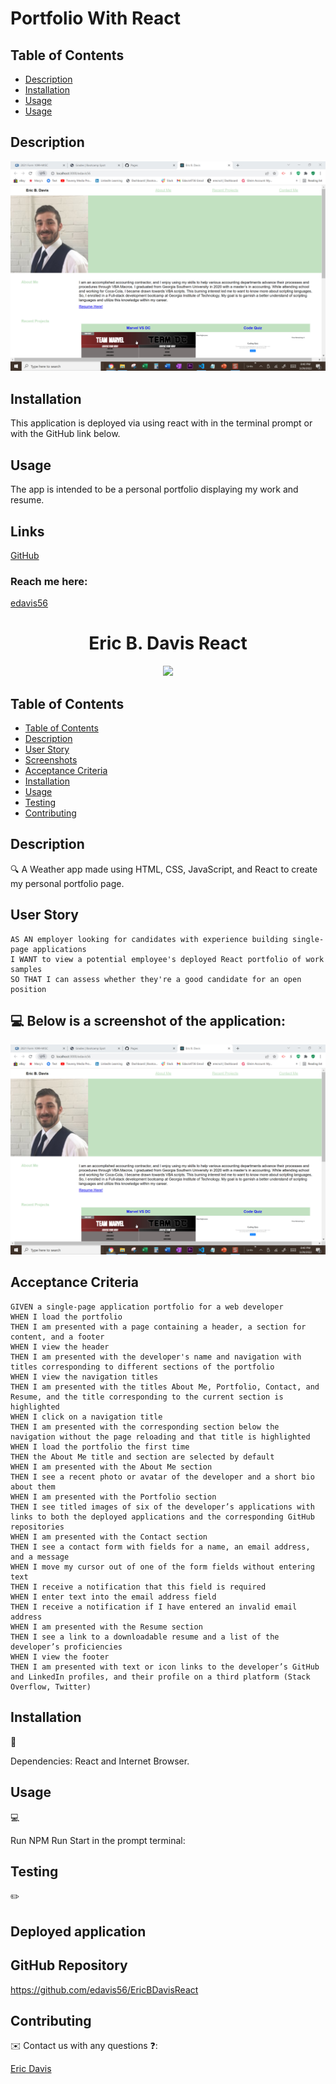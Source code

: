 # Portfolio With React

## Table of Contents

- [Description](#description)
- [Installation](#installation)
- [Usage](#usage)
- [Usage](#links)

## Description

![Home Page](/react.jpg)

## Installation

This application is deployed via using react with in the terminal prompt or with the GitHub link below.

## Usage

The app is intended to be a personal portfolio displaying my work and resume.

## Links

[GitHub](https://github.com/edavis56)

### Reach me here:

[edavis56](https://github.com/edavis56)

<h1 align="center"> Eric B. Davis React </h1>

<p align="center">
    <img src="https://img.shields.io/badge/javascript-yellow" />
</p>

## Table of Contents

- [Table of Contents](#table-of-contents)
- [Description](#description)
- [User Story](#user-story)
- [Screenshots](#screenshots)
- [Acceptance Criteria](#acceptance-criteria)
- [Installation](#installation)
- [Usage](#usage)
- [Testing](#testing)
- [Contributing](#contributing)

## Description

🔍 A Weather app made using HTML, CSS, JavaScript, and React to create my personal portfolio page.

## User Story

```
AS AN employer looking for candidates with experience building single-page applications
I WANT to view a potential employee's deployed React portfolio of work samples
SO THAT I can assess whether they're a good candidate for an open position
```

## 💻 Below is a screenshot of the application:

![React Portfolio](/react.jpg)

## Acceptance Criteria

```
GIVEN a single-page application portfolio for a web developer
WHEN I load the portfolio
THEN I am presented with a page containing a header, a section for content, and a footer
WHEN I view the header
THEN I am presented with the developer's name and navigation with titles corresponding to different sections of the portfolio
WHEN I view the navigation titles
THEN I am presented with the titles About Me, Portfolio, Contact, and Resume, and the title corresponding to the current section is highlighted
WHEN I click on a navigation title
THEN I am presented with the corresponding section below the navigation without the page reloading and that title is highlighted
WHEN I load the portfolio the first time
THEN the About Me title and section are selected by default
WHEN I am presented with the About Me section
THEN I see a recent photo or avatar of the developer and a short bio about them
WHEN I am presented with the Portfolio section
THEN I see titled images of six of the developer’s applications with links to both the deployed applications and the corresponding GitHub repositories
WHEN I am presented with the Contact section
THEN I see a contact form with fields for a name, an email address, and a message
WHEN I move my cursor out of one of the form fields without entering text
THEN I receive a notification that this field is required
WHEN I enter text into the email address field
THEN I receive a notification if I have entered an invalid email address
WHEN I am presented with the Resume section
THEN I see a link to a downloadable resume and a list of the developer’s proficiencies
WHEN I view the footer
THEN I am presented with text or icon links to the developer’s GitHub and LinkedIn profiles, and their profile on a third platform (Stack Overflow, Twitter)
```

## Installation

💾

Dependencies: React and Internet Browser.

## Usage

💻

Run NPM Run Start in the prompt terminal:

## Testing

✏️

## Deployed application

## GitHub Repository

https://github.com/edavis56/EricBDavisReact

## Contributing

✉️ Contact us with any questions ❓:

[Eric Davis](https://github.com/edavis56)
